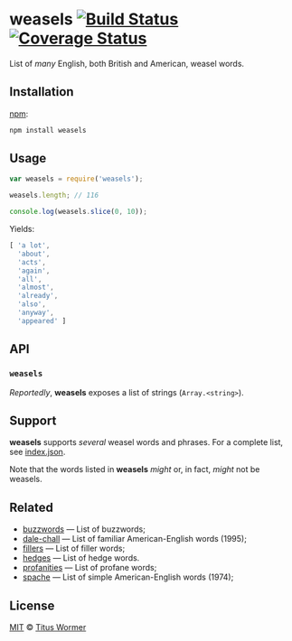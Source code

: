 # weasels [![Build Status][travis-badge]][travis] [![Coverage Status][codecov-badge]][codecov]

List of _many_ English, both British and American, weasel words.

## Installation

[npm][npm-install]:

```bash
npm install weasels
```

## Usage

```js
var weasels = require('weasels');

weasels.length; // 116

console.log(weasels.slice(0, 10));
```

Yields:

```js
[ 'a lot',
  'about',
  'acts',
  'again',
  'all',
  'almost',
  'already',
  'also',
  'anyway',
  'appeared' ]
```

## API

### `weasels`

_Reportedly_, **weasels** exposes a list of strings (`Array.<string>`).

## Support

**weasels** supports _several_ weasel words and phrases.  For a complete
list, see  [index.json][data].

Note that the words listed in **weasels** _might_ or, in fact, _might_
not be weasels.

## Related

*   [buzzwords](https://github.com/wooorm/buzzwords)
    — List of buzzwords;
*   [dale-chall](https://github.com/wooorm/dale-chall)
    — List of familiar American-English words (1995);
*   [fillers](https://github.com/wooorm/fillers)
    — List of filler words;
*   [hedges](https://github.com/wooorm/hedges)
    — List of hedge words.
*   [profanities](https://github.com/wooorm/profanities)
    — List of profane words;
*   [spache](https://github.com/wooorm/spache)
    — List of simple American-English words (1974);

## License

[MIT][license] © [Titus Wormer][author]

<!-- Definitions -->

[travis-badge]: https://img.shields.io/travis/wooorm/weasels.svg

[travis]: https://travis-ci.org/wooorm/weasels

[codecov-badge]: https://img.shields.io/codecov/c/github/wooorm/weasels.svg

[codecov]: https://codecov.io/github/wooorm/weasels

[npm-install]: https://docs.npmjs.com/cli/install

[license]: LICENSE

[author]: http://wooorm.com

[data]: index.json
